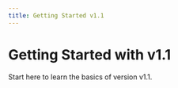 ```yaml
---
title: Getting Started v1.1
---
```


# Getting Started with v1.1

Start here to learn the basics of version v1.1.